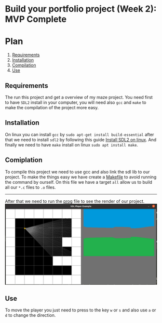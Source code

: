 # Build your portfolio project (Week 2): MVP Complete
# Plan
1. [Requirements](#Requirements)
2. [Installation](#Installation)
3. [Compilation](#Compilation)
4. [Use](#Use)
## Requirements
The run this project and get a overview of my maze project. You need first to have ``SDL2`` install in your computer, you will need also ``gcc`` and ``make`` to make the compilation of the project more easy.
## Installation
On linux you can install ``gcc`` by `sudo apt-get install build-essential` after that we need to install `sdl2` by following this guide [Install SDL2 on linux](https://lazyfoo.net/tutorials/SDL/01_hello_SDL/linux/index.php). And finally we need to have `make` install on linux `sudo apt install make`.
## Comiplation
To compile this project we need to use gcc and also link the sdl lib to our project. To make the things easy we have create a [Makefile](./README.md) to avoid running the command by ourself.
On this file we have a target ``all`` allow us to build all our `*.c` files to `.o` files.
****
After that we need to run the [prog](./prog) file to see the render of our project.
![render](./assets/renderr.png)
## Use
To move the player you just need to press to the key `w` or `s` and also use `a` or `d` to change the direction.